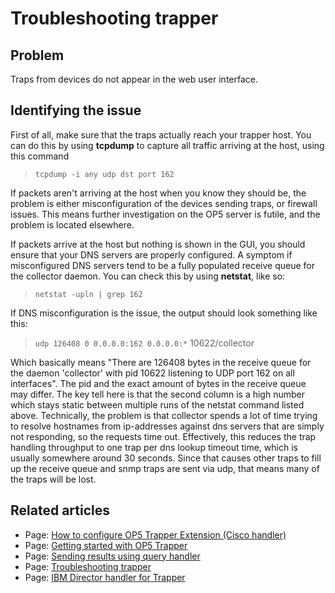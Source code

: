 # Troubleshooting trapper

## Problem

Traps from devices do not appear in the web user interface.

## Identifying the issue

First of all, make sure that the traps actually reach your trapper host. You can do this by using **tcpdump** to capture all traffic arriving at the host, using this command

> `tcpdump -i any udp dst port 162`

If packets aren't arriving at the host when you know they should be, the problem is either misconfiguration of the devices sending traps, or firewall issues. This means further investigation on the OP5 server is futile, and the problem is located elsewhere.

If packets arrive at the host but nothing is shown in the GUI, you should ensure that your DNS servers are properly configured. A symptom if misconfigured DNS servers tend to be a fully populated receive queue for the collector daemon. You can check this by using **netstat**, like so:

> `netstat -upln | grep 162`

If DNS misconfiguration is the issue, the output should look something like this:

> `udp 126408 0 0.0.0.0:162 0.0.0.0:*` 10622/collector

Which basically means "There are 126408 bytes in the receive queue for the daemon 'collector' with pid 10622 listening to UDP port 162 on all interfaces". The pid and the exact amount of bytes in the receive queue may differ. The key tell here is that the second column is a high number which stays static between multiple runs of the netstat command listed above. Technically, the problem is that collector spends a lot of time trying to resolve hostnames from ip-addresses against dns servers that are simply not responding, so the requests time out. Effectively, this reduces the trap handling throughput to one trap per dns lookup timeout time, which is usually somewhere around 30 seconds. Since that causes other traps to fill up the receive queue and snmp traps are sent via udp, that means many of the traps will be lost.

## Related articles

-   Page:
    [How to configure OP5 Trapper Extension (Cisco handler)](../HOWTOs/How_to_configure_op5_Trapper_Extension_Cisco_handler_)
-   Page:
    [Getting started with OP5 Trapper](/display/HOWTOs/Getting+started+with+op5+Trapper)
-   Page:
    [Sending results using query handler](/display/HOWTOs/Sending+results+using+query+handler)
-   Page:
    [Troubleshooting trapper](/display/HOWTOs/Troubleshooting+trapper)
-   Page:
    [IBM Director handler for Trapper](/display/HOWTOs/IBM+Director+handler+for+Trapper)

